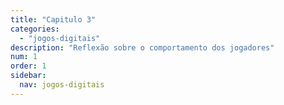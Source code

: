 ```yaml
---
title: "Capitulo 3"
categories: 
  - "jogos-digitais"
description: "Reflexão sobre o comportamento dos jogadores"
num: 1
order: 1
sidebar:
  nav: jogos-digitais      
---
```

